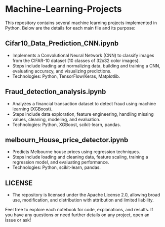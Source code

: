 # Machine-Learning-Projects

This repository contains several machine learning projects implemented in Python. Below are the details for each main file and its purpose:

## Cifar10_Data_Prediction_CNN.ipynb
- Implements a Convolutional Neural Network (CNN) to classify images from the CIFAR-10 dataset (10 classes of 32x32 color images).
- Steps include loading and normalizing data, building and training a CNN, evaluating accuracy, and visualizing predictions.
- Technologies: Python, TensorFlow/Keras, Matplotlib.

## Fraud_detection_analysis.ipynb
- Analyzes a financial transaction dataset to detect fraud using machine learning (XGBoost).
- Steps include data exploration, feature engineering, handling missing values, cleaning, modeling, and evaluation.
- Technologies: Python, XGBoost, scikit-learn, pandas.

## melbourn_House_price_detector.ipynb
- Predicts Melbourne house prices using regression techniques.
- Steps include loading and cleaning data, feature scaling, training a regression model, and evaluating performance.
- Technologies: Python, scikit-learn, pandas.

## LICENSE
- The repository is licensed under the Apache License 2.0, allowing broad use, modification, and distribution with attribution and limited liability.

Feel free to explore each notebook for code, explanations, and results. If you have any questions or need further details on any project, open an issue or ask!